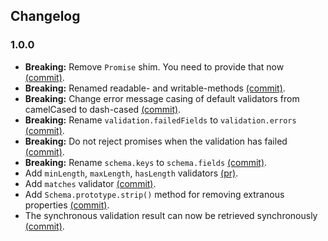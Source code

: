 Changelog
---------

### 1.0.0
- **Breaking:** Remove `Promise` shim. You need to provide that now [(commit)]((https://github.com/peerigon/alamid-schema/commit/cb3809c367fd64b47166190422e96b0d14e77000)).
- **Breaking:** Renamed readable- and writable-methods [(commit)](https://github.com/peerigon/alamid-schema/commit/80f9a12b9e239e12c857c5b62116a771ecb7b3b3).
- **Breaking:** Change error message casing of default validators from camelCased to dash-cased [(commit)](https://github.com/peerigon/alamid-schema/commit/0deedb47fbb37d4b8672664e61dda82c75a62b9a).
- **Breaking:** Rename `validation.failedFields` to `validation.errors` [(commit)](https://github.com/peerigon/alamid-schema/commit/93c50ed1785f47df5ef6f59c961a9a56a32a3d9b).
- **Breaking:** Do not reject promises when the validation has failed [(commit)](https://github.com/peerigon/alamid-schema/commit/dec6aa1ee4ab06607b33d37371bd9e0697d8e839).
- **Breaking:** Rename `schema.keys` to `schema.fields` [(commit)](https://github.com/peerigon/alamid-schema/commit/6e3da7e26679a6a7698d018fed8cf3c28c2bc8c8).
- Add `minLength`, `maxLength`, `hasLength` validators [(pr)](https://github.com/peerigon/alamid-schema/pull/25).
- Add `matches` validator [(commit)](https://github.com/peerigon/alamid-schema/commit/395607a9ae8fe871df001d4cb5957c69609ea3b9).
- Add `Schema.prototype.strip()` method for removing extranous properties [(commit)](https://github.com/peerigon/alamid-schema/commit/622ce9d000f26240b19082f47c148b5a41d10457).
- The synchronous validation result can now be retrieved synchronously [(commit)](https://github.com/peerigon/alamid-schema/commit/bd4bf324faa503c5e69ba5b4f680bd8edad3d3e5).
